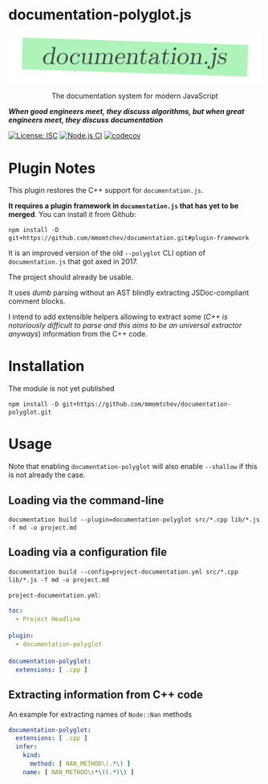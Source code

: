 # documentation-polyglot.js

<p align="center">
  <img src="https://raw.githubusercontent.com/documentationjs/documentation/master/.github/documentation-js-logo.png" width="650" />
</p>

<p align="center">
  The documentation system for modern JavaScript
</p>

***When good engineers meet, they discuss algorithms, but when great engineers meet, they discuss documentation***

[![License: ISC](https://img.shields.io/github/license/mmomtchev/documentation-polyglot)](https://github.com/mmomtchev/documentation-polyglot/blob/master/LICENSE)
[![Node.js CI](https://github.com/mmomtchev/documentation-polyglot/actions/workflows/node.js.yml/badge.svg)](https://github.com/mmomtchev/documentation-polyglot/actions/workflows/node.js.yml)
[![codecov](https://codecov.io/gh/mmomtchev/documentation-polyglot/branch/master/graph/badge.svg?token=NUOEAMLXG2)](https://codecov.io/gh/mmomtchev/documentation-polyglot)

# Plugin Notes

This plugin restores the C++ support for `documentation.js`.

**It requires a plugin framework in `documentation.js` that has yet to be merged**. You can install it from Github:

```
npm install -D git+https://github.com/mmomtchev/documentation.git#plugin-framework
```

It is an improved version of the old `--polyglot` CLI option of `documentation.js` that got axed in 2017.

The project should already be usable.

It uses *dumb* parsing without an AST blindly extracting JSDoc-compliant comment blocks.

I intend to add extensible helpers allowing to extract some (*C++ is notoriously difficult to parse and this aims to be an universal extractor anyways*) information from the C++ code.

# Installation

The module is not yet published

```
npm install -D git+https://github.com/mmomtchev/documentation-polyglot.git
```

# Usage

Note that enabling `documentation-polyglot` will also enable `--shallow` if this is not already the case.

## Loading via the command-line

```
documentation build --plugin=documentation-polyglot src/*.cpp lib/*.js -f md -o project.md
```

## Loading via a configuration file

```
documentation build --config=project-documentation.yml src/*.cpp lib/*.js -f md -o project.md
```

`project-documentation.yml`:
```yml
toc:
  - Project Headline

plugin:
  - documentation-polyglot

documentation-polyglot:
  extensions: [ .cpp ]
```

## Extracting information from C++ code

An example for extracting names of `Node::Nan` methods

```yml
documentation-polyglot:
  extensions: [ .cpp ]
  infer:
    kind:
      method: [ NAN_METHOD\(.*\) ]
    name: [ NAN_METHOD\s*\((.*)\) ]
```
